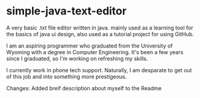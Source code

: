 # simple-java-text-editor
A very basic .txt file editor written in java. mainly used as a learning tool for the basics of java ui design, also used as a tutorial project for using GitHub.

I am an aspiring programmer who graduated from the University of Wyoming with a degree in Computer Engineering. It's been a few years since I graduated, so I'm working on refreshing my skills.

I currently work in phone tech support. Naturally, I am desparate to get out of this job and into something more prestigeous.


Changes: Added breif description about myself to the Readme
